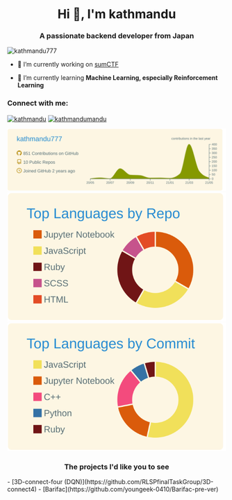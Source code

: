 <h1 align="center">Hi 👋, I'm kathmandu</h1>
<h3 align="center">A passionate backend developer from Japan</h3>


<p align="left"> <img src="https://komarev.com/ghpvc/?username=kathmandu777&label=Profile%20views&color=0e75b6&style=flat" alt="kathmandu777" /> </p>


- 🔭 I’m currently working on [sumCTF](https://sumctf.herokuapp.com/)

- 🌱 I’m currently learning **Machine Learning, especially Reinforcement Learning**

<h3 align="left">Connect with me:</h3>
<p align="left">
<a href="https://dev.to/kathmandu" target="blank"><img align="center" src="https://cdn.jsdelivr.net/npm/simple-icons@3.0.1/icons/dev-dot-to.svg" alt="kathmandu" height="30" width="40" /></a>
<a href="https://twitter.com/kathmandumandu" target="blank"><img align="center" src="https://cdn.jsdelivr.net/npm/simple-icons@3.0.1/icons/twitter.svg" alt="kathmandumandu" height="30" width="40" /></a>
</p>

[![](https://raw.githubusercontent.com/kathmandu777/kathmandu777/master/profile-summary-card-output/solarized/0-profile-details.svg)](https://github.com/vn7n24fzkq/github-profile-summary-cards)
[![](https://raw.githubusercontent.com/kathmandu777/kathmandu777/master/profile-summary-card-output/solarized/1-repos-per-language.svg)](https://github.com/vn7n24fzkq/github-profile-summary-cards)
[![](https://raw.githubusercontent.com/kathmandu777/kathmandu777/master/profile-summary-card-output/solarized/2-most-commit-language.svg)](https://github.com/vn7n24fzkq/github-profile-summary-cards)

<h3 align="center">The projects I'd like you to see</h3>
- [3D-connect-four (DQN)](https://github.com/RLSPfinalTaskGroup/3D-connect4)
- [Barifac](https://github.com/youngeek-0410/Barifac-pre-ver)

